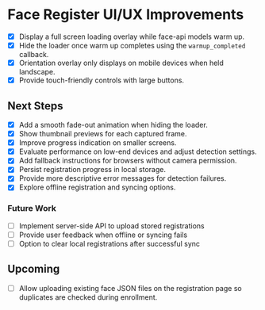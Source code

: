 # Face Register UI/UX Improvements

- [x] Display a full screen loading overlay while face-api models warm up.
- [x] Hide the loader once warm up completes using the `warmup_completed` callback.
- [x] Orientation overlay only displays on mobile devices when held landscape.
- [x] Provide touch-friendly controls with large buttons.

## Next Steps

- [x] Add a smooth fade-out animation when hiding the loader.
- [x] Show thumbnail previews for each captured frame.
 - [x] Improve progress indication on smaller screens.
- [x] Evaluate performance on low-end devices and adjust detection settings.
- [x] Add fallback instructions for browsers without camera permission.
- [x] Persist registration progress in local storage.
- [x] Provide more descriptive error messages for detection failures.
- [x] Explore offline registration and syncing options.

### Future Work

- [ ] Implement server-side API to upload stored registrations
- [ ] Provide user feedback when offline or syncing fails
- [ ] Option to clear local registrations after successful sync

## Upcoming

- [ ] Allow uploading existing face JSON files on the registration page so duplicates are checked during enrollment.
